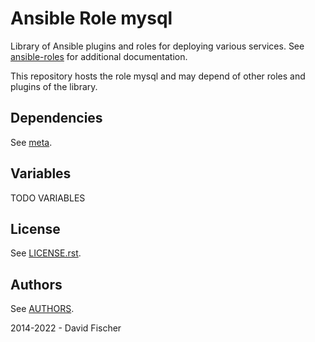 # Ansible Role mysql

Library of Ansible plugins and roles for deploying various services.
See [ansible-roles](https://github.com/davidfischer-ch/ansible-roles) for additional documentation.

This repository hosts the role mysql and may depend of other roles and plugins of the library.

## Dependencies

See [meta](meta/main.yml).

## Variables

TODO VARIABLES

## License

See [LICENSE.rst](LICENSE.rst).

## Authors

See [AUTHORS](AUTHORS).

2014-2022 - David Fischer
